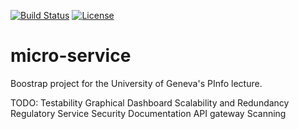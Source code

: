 [![Build Status](https://travis-ci.com/hostettler/microservices.svg?branch=master)](https://travis-ci.com/hostettler/microservices.svg?branch=master)
[![License](https://img.shields.io/badge/License-Apache%202.0-blue.svg)](https://opensource.org/licenses/Apache-2.0)

# micro-service


Boostrap project for the University of Geneva's PInfo lecture.

TODO:
Testability
Graphical Dashboard
Scalability and Redundancy
Regulatory Service
Security
Documentation
API gateway
Scanning
